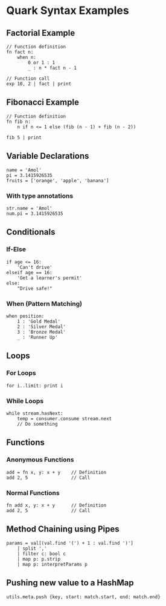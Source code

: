 # Quark Syntax Examples

## Factorial Example
	// Function definition
	fn fact n:
		when n:
			0 or 1 : 1
			_ : n * fact n - 1
	
	// Function call
	exp 10, 2 | fact | print

## Fibonacci Example
	// Function definition
	fn fib n:
		n if n <= 1 else (fib (n - 1) + fib (n - 2))
	
	fib 5 | print

## Variable Declarations
	name = 'Amol'
	pi = 3.1415926535
	fruits = ['orange', 'apple', 'banana']

### With type annotations
	str.name = 'Amol'
	num.pi = 3.1415926535

## Conditionals

### If-Else

	if age <= 16:
		'Can't drive'
	elseif age == 16:
		'Get a learner's permit'
	else:
		"Drive safe!" 

### When (Pattern Matching)
	when position:
		1 : 'Gold Medal'
		2 : 'Silver Medal'
		3 : 'Bronze Medal'
		_ : 'Runner Up'

## Loops	

### For Loops
	for i..limit: print i

### While Loops
	while stream.hasNext:
		temp = consumer.consume stream.next
		// Do something

## Functions
### Anonymous Functions
	add = fn x, y: x + y 	// Definition
	add 2, 5 				// Call

### Normal Functions
	fn add x, y: x + y 		// Definition
	add 2, 5 				// Call

## Method Chaining using Pipes
	params = val[(val.find '(') + 1 : val.find ')']
		| split ','
		| filter c: bool c 
		| map p: p.strip
		| map p: interpretParams p

## Pushing new value to a HashMap
	utils.meta.push {key, start: match.start, end: match.end}


